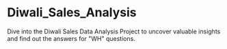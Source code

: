 # Diwali_Sales_Analysis
Dive into the Diwali Sales Data Analysis Project to uncover valuable insights and find out the answers for "WH" questions.
